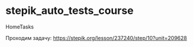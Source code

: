 # stepik_auto_tests_course
HomeTasks

Проходим задачу: https://stepik.org/lesson/237240/step/10?unit=209628
